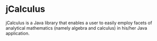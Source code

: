 jCalculus
=========

jCalculus is a Java library that enables a user to easily employ facets of analytical mathematics (namely algebra and calculus) in his/her Java application.
